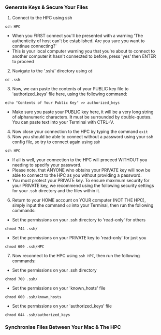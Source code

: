 ### Generate Keys & Secure Your Files

1. Connect to the HPC using ssh 
```
ssh HPC
```    
* When you FIRST connect you'll be presented with a warning 'The authenticity of host can't be established.  Are you sure you want to continue connecting?'
* This is your local computer warning you that you're about to connect to another computer it hasn't connected to before, press 'yes' then ENTER to proceed
2. Navigate to the '.ssh/' directory using `cd`
```
cd .ssh
```
3. Now, we can paste the contents of your PUBLIC key file to 'authorized\_keys' file here, using the following command:
```
echo "Contents of Your Public Key" >> authorized_keys
```
* Make sure you paste your PUBLIC key here, it will be a very long string of alphanumeric characters.  It must be surrounded by double-quotes.  You can paste text into your Terminal with CTRL+V.
4.  Now close your connection to the HPC by typing the command `exit`
5.  Now you should be able to connect without a password using your ssh config file, so try to connect again using `ssh`
```
ssh HPC
```        
* If all is well, your connection to the HPC will proceed WITHOUT you needing to specify your password.
* Please note, that ANYONE who obtains your PRIVATE key will now be able to connect to the HPC as you without providing a password.
* You must protect your PRIVATE key.  To ensure maximum security for your PRIVATE key, we recommend using the following security settings for your .ssh directory and the files within it.
6. Return to your HOME account on YOUR computer (NOT THE HPC), simply input the command `cd` into your Terminal, then run the following commands:
* Set the permissions on your .ssh directory to 'read-only' for others 
```
chmod 744 .ssh/
```       
* Set the permissions on your PRIVATE key to 'read-only' for just you 
```
chmod 600 .ssh/HPC
```
7. Now reconnect to the HPC using `ssh HPC`, then run the following commands:
* Set the permissions on your .ssh directory 
```        
chmod 700 .ssh/
```    
* Set the permissions on your 'known\_hosts' file 
```        
chmod 600 .ssh/known_hosts
```     
* Set the permissions on your 'authorized\_keys' file 
```        
chmod 644 .ssh/authorized_keys
```

### Synchronise Files Between Your Mac & The HPC
